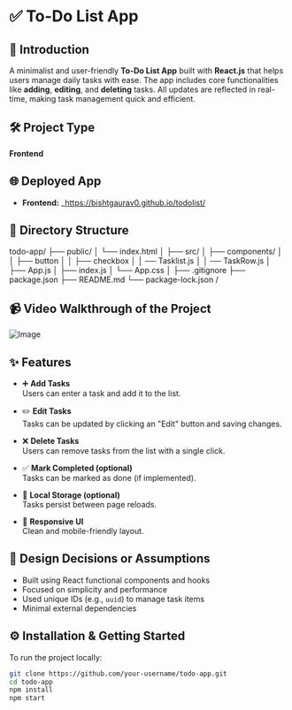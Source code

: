 # ✅ To-Do List App

## 📌 Introduction
A minimalist and user-friendly **To-Do List App** built with **React.js** that helps users manage daily tasks with ease. The app includes core functionalities like **adding**, **editing**, and **deleting** tasks. All updates are reflected in real-time, making task management quick and efficient.

## 🛠️ Project Type
**Frontend**

## 🌐 Deployed App
- **Frontend:** _https://bishtgaurav0.github.io/todolist/

## 📁 Directory Structure

todo-app/ ├── public/ │ └── index.html │ ├── src/ │ ├── components/ │ │ ├── button │ │ ├── checkbox │ │ ── Tasklist.js │  │ ── TaskRow.js │ ├── App.js │ ├── index.js │ └── App.css │ ├── .gitignore ├── package.json ├── README.md └── package-lock.json /


## 📹 Video Walkthrough of the Project
![Image](https://github.com/user-attachments/assets/50339ed9-9ab0-48d9-88f5-56de13bb41db)

## ✨ Features

- ➕ **Add Tasks**  
  Users can enter a task and add it to the list.

- ✏️ **Edit Tasks**  
  Tasks can be updated by clicking an "Edit" button and saving changes.

- ❌ **Delete Tasks**  
  Users can remove tasks from the list with a single click.

- ✅ **Mark Completed (optional)**  
  Tasks can be marked as done (if implemented).

- 💾 **Local Storage (optional)**  
  Tasks persist between page reloads.

- 📱 **Responsive UI**  
  Clean and mobile-friendly layout.

## 📐 Design Decisions or Assumptions

- Built using React functional components and hooks
- Focused on simplicity and performance
- Used unique IDs (e.g., `uuid`) to manage task items
- Minimal external dependencies

## ⚙️ Installation & Getting Started

To run the project locally:

```bash
git clone https://github.com/your-username/todo-app.git
cd todo-app
npm install
npm start
